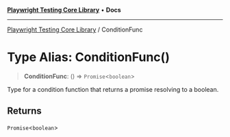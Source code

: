 [**Playwright Testing Core Library**](../README.md) • **Docs**

***

[Playwright Testing Core Library](../README.md) / ConditionFunc

# Type Alias: ConditionFunc()

> **ConditionFunc**: () => `Promise`\<`boolean`\>

Type for a condition function that returns a promise resolving to a boolean.

## Returns

`Promise`\<`boolean`\>

